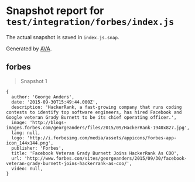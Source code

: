# Snapshot report for `test/integration/forbes/index.js`

The actual snapshot is saved in `index.js.snap`.

Generated by [AVA](https://avajs.dev).

## forbes

> Snapshot 1

    {
      author: 'George Anders',
      date: '2015-09-30T15:49:44.000Z',
      description: 'HackerRank, a fast-growing company that runs coding contests to identify top software engineers, has hired Facebook and Google veteran Grady Burnett to be its chief operating officer.',
      image: 'http://blogs-images.forbes.com/georgeanders/files/2015/09/HackerRank-1940x827.jpg',
      lang: null,
      logo: 'http://i.forbesimg.com/media/assets/appicons/forbes-app-icon_144x144.png',
      publisher: 'Forbes',
      title: 'Facebook Veteran Grady Burnett Joins HackerRank As COO',
      url: 'http://www.forbes.com/sites/georgeanders/2015/09/30/facebook-veteran-grady-burnett-joins-hackerrank-as-coo/',
      video: null,
    }
